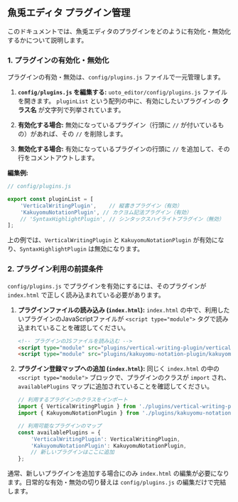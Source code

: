## 魚兎エディタ プラグイン管理

このドキュメントでは、魚兎エディタのプラグインをどのように有効化・無効化するかについて説明します。

### 1. プラグインの有効化・無効化

プラグインの有効・無効は、`config/plugins.js` ファイルで一元管理します。

1.  **`config/plugins.js` を編集する:**
    `uoto_editor/config/plugins.js` ファイルを開きます。
    `pluginList` という配列の中に、有効にしたいプラグインの **クラス名** が文字列で列挙されています。

2.  **有効化する場合:**
    無効になっているプラグイン（行頭に `//` が付いているもの）があれば、その `//` を削除します。

3.  **無効化する場合:**
    有効になっているプラグインの行頭に `//` を追加して、その行をコメントアウトします。

**編集例:**
```javascript
// config/plugins.js

export const pluginList = [
    'VerticalWritingPlugin',    // 縦書きプラグイン（有効）
    'KakuyomuNotationPlugin', // カクヨム記法プラグイン（有効）
    // 'SyntaxHighlightPlugin', // シンタックスハイライトプラグイン（無効）
];
```
上の例では、`VerticalWritingPlugin` と `KakuyomuNotationPlugin` が有効になり、`SyntaxHighlightPlugin` は無効になります。

### 2. プラグイン利用の前提条件

`config/plugins.js` でプラグインを有効にするには、そのプラグインが `index.html` で正しく読み込まれている必要があります。

1.  **プラグインファイルの読み込み (`index.html`):**
    `index.html` の中で、利用したいプラグインのJavaScriptファイルが `<script type="module">` タグで読み込まれていることを確認してください。

    ```html
    <!-- プラグインのJSファイルを読み込む -->
    <script type="module" src="plugins/vertical-writing-plugin/vertical-writing-plugin.js"></script>
    <script type="module" src="plugins/kakuyomu-notation-plugin/kakuyomu-notation-plugin.js"></script>
    ```

2.  **プラグイン登録マップへの追加 (`index.html`):**
    同じく `index.html` の中の `<script type="module">` ブロックで、プラグインのクラスが `import` され、`availablePlugins` マップに追加されていることを確認してください。

    ```javascript
    // 利用するプラグインのクラスをインポート
    import { VerticalWritingPlugin } from './plugins/vertical-writing-plugin/vertical-writing-plugin.js';
    import { KakuyomuNotationPlugin } from './plugins/kakuyomu-notation-plugin/kakuyomu-notation-plugin.js';

    // 利用可能なプラグインのマップ
    const availablePlugins = {
        'VerticalWritingPlugin': VerticalWritingPlugin,
        'KakuyomuNotationPlugin': KakuyomuNotationPlugin,
        // 新しいプラグインはここに追加
    };
    ```

通常、新しいプラグインを追加する場合にのみ `index.html` の編集が必要になります。日常的な有効・無効の切り替えは `config/plugins.js` の編集だけで完結します。
